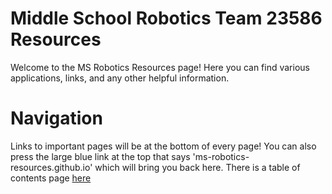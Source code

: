 # Middle School Robotics Team 23586 Resources

Welcome to the MS Robotics Resources page! Here you can find various applications, links, and any other helpful information.

# Navigation
Links to important pages will be at the bottom of every page! You can also press the large blue link at the top that says 'ms-robotics-resources.github.io' which will bring you back here.
There is a table of contents page [here](https://potatzz.github.io/ms-robotics-resources.github.io/table_of_contents.html)
